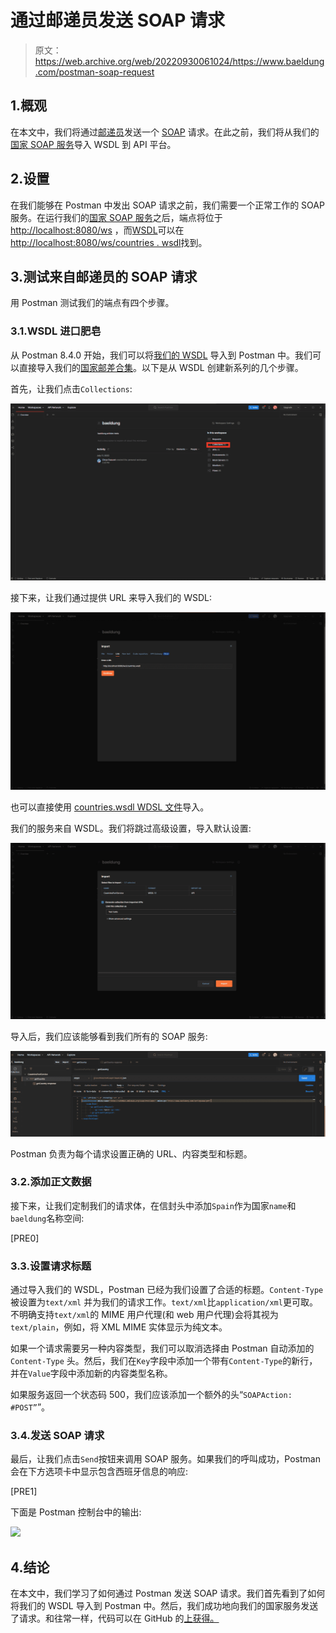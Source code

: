 # 通过邮递员发送 SOAP 请求

> 原文：<https://web.archive.org/web/20220930061024/https://www.baeldung.com/postman-soap-request>

## 1.概观

在本文中，我们将通过[邮递员](https://web.archive.org/web/20221005120332/https://learning.postman.com/docs/sending-requests/supported-api-frameworks/making-soap-requests/)发送一个 [SOAP](/web/20221005120332/https://www.baeldung.com/spring-boot-soap-web-service) 请求。在此之前，我们将从我们的[国家 SOAP 服务](/web/20221005120332/https://www.baeldung.com/spring-boot-soap-web-service)导入 WSDL 到 API 平台。

## 2.设置

在我们能够在 Postman 中发出 SOAP 请求之前，我们需要一个正常工作的 SOAP 服务。在运行我们的[国家 SOAP 服务](/web/20221005120332/https://www.baeldung.com/spring-boot-soap-web-service#1-build-and-run-the-project)之后，端点将位于 [http://localhost:8080/ws](https://web.archive.org/web/20221005120332/http://localhost:8080/ws) ，而[WSDL](https://web.archive.org/web/20221005120332/https://github.com/eugenp/tutorials/blob/master/spring-soap/src/main/resources/countries.wsdl)可以在[http://localhost:8080/ws/countries . wsdl](https://web.archive.org/web/20221005120332/http://localhost:8080/ws/countries.wsdl)找到。

## 3.测试来自邮递员的 SOAP 请求

用 Postman 测试我们的端点有四个步骤。

### 3.1.WSDL 进口肥皂

从 Postman 8.4.0 开始，我们可以将[我们的 WSDL](https://web.archive.org/web/20221005120332/http://localhost:8080/ws/countries.wsdl) 导入到 Postman 中。我们可以直接导入我们的[国家邮差合集](https://web.archive.org/web/20221005120332/https://github.com/eugenp/tutorials/tree/master/spring-soap/src/main/resources)。以下是从 WSDL 创建新系列的几个步骤。

首先，让我们点击`Collections`:

[![](img/d7d20bd8de63c9be08334eac7ea08f55.png)](/web/20221005120332/https://www.baeldung.com/wp-content/uploads/2022/08/1.png)

接下来，让我们通过提供 URL 来导入我们的 WSDL:

[![](img/234b8acdc8deaee5dfb8964bb31cd7c5.png)](/web/20221005120332/https://www.baeldung.com/wp-content/uploads/2022/08/2.png)

也可以直接使用 [countries.wsdl WDSL 文件](https://web.archive.org/web/20221005120332/https://github.com/eugenp/tutorials/blob/master/spring-soap/src/main/resources/countries.wsdl)导入。

我们的服务来自 WSDL。我们将跳过高级设置，导入默认设置:

[![](img/f4d7fb62c8b9ed524c46d44b23181fac.png)](/web/20221005120332/https://www.baeldung.com/wp-content/uploads/2022/08/3.png)

导入后，我们应该能够看到我们所有的 SOAP 服务:

[![](img/4464ae58badb92453f4a38b2832f5802.png)](/web/20221005120332/https://www.baeldung.com/wp-content/uploads/2022/08/3.2.png)

Postman 负责为每个请求设置正确的 URL、内容类型和标题。

### 3.2.添加正文数据

接下来，让我们定制我们的请求体，在信封头中添加`Spain`作为国家`name`和`baeldung`名称空间:

[PRE0]

### 3.3.设置请求标题

通过导入我们的 WSDL，Postman 已经为我们设置了合适的标题。`Content-Type`被设置为`text/xml` 并为我们的请求工作。`text/xml`比`application/xml`更可取。不明确支持`text/xml`的 MIME 用户代理(和 web 用户代理)会将其视为`text/plain`，例如，将 XML MIME 实体显示为纯文本。

如果一个请求需要另一种内容类型，我们可以取消选择由 Postman 自动添加的`Content-Type` 头。然后，我们在`Key`字段中添加一个带有`Content-Type`的新行，并在`Value`字段中添加新的内容类型名称。

如果服务返回一个状态码 500，我们应该添加一个额外的头“`SOAPAction:` `#POST”`”。

### 3.4.发送 SOAP 请求

最后，让我们点击`Send`按钮来调用 SOAP 服务。如果我们的呼叫成功，Postman 会在下方选项卡中显示包含西班牙信息的响应:

[PRE1]

下面是 Postman 控制台中的输出:

[![](img/b57dc59e25364a22d6441f6860fddd02.png)](/web/20221005120332/https://www.baeldung.com/wp-content/uploads/2022/08/4.png)

## 4.结论

在本文中，我们学习了如何通过 Postman 发送 SOAP 请求。我们首先看到了如何将我们的 WSDL 导入到 Postman 中。然后，我们成功地向我们的国家服务发送了请求。和往常一样，代码可以在 GitHub 的[上获得。](https://web.archive.org/web/20221005120332/https://github.com/eugenp/tutorials/tree/master/spring-soap)